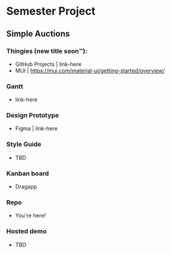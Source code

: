 # Semester Project


## Simple Auctions

### Thingies (new title soon:tm:):
- GitHub Projects | link-here
- MUI | https://mui.com/material-ui/getting-started/overview/

### Gantt
- link-here

### Design Prototype
- Figma | link-here

### Style Guide
- TBD

### Kanban board
- Dragapp

### Repo
- You're here!

### Hosted demo
- TBD

